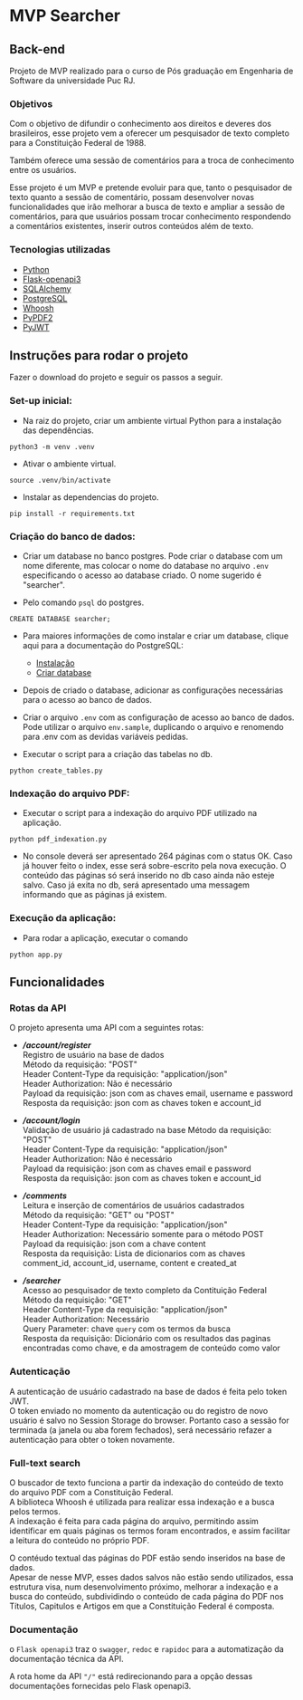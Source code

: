 # MVP Searcher
## Back-end

Projeto de MVP realizado para o curso de Pós graduação em Engenharia de Software da universidade Puc RJ.


### Objetivos

Com o objetivo de difundir o conhecimento aos direitos e deveres dos brasileiros, esse projeto vem a oferecer um pesquisador de texto completo para a Constituição Federal de 1988.

Também oferece uma sessão de comentários para a troca de conhecimento entre os usuários.

Esse projeto é um MVP e pretende evoluir para que, tanto o pesquisador de texto quanto a sessão de comentário, possam desenvolver novas funcionalidades que irão melhorar a busca de texto e ampliar a sessão de comentários, para que usuários possam trocar conhecimento respondendo a comentários existentes, inserir outros conteúdos além de texto.  


### Tecnologias utilizadas

- [Python](https://www.python.org/)
- [Flask-openapi3](https://luolingchun.github.io/flask-openapi3/v3.x/)
- [SQLAlchemy](https://www.sqlalchemy.org/)
- [PostgreSQL](https://www.postgresql.org/)
- [Whoosh](https://whoosh.readthedocs.io/en/latest/index.html)
- [PyPDF2](https://pypdf2.readthedocs.io/en/3.x/)
- [PyJWT](https://pyjwt.readthedocs.io/en/stable/)


## Instruções para rodar o projeto

Fazer o download do projeto e seguir os passos a seguir.

### Set-up inicial:

- Na raiz do projeto, criar um ambiente virtual Python para a instalação das dependências.

```
python3 -m venv .venv
```
 
- Ativar o ambiente virtual.

```
source .venv/bin/activate
```

- Instalar as dependencias do projeto.

```
pip install -r requirements.txt
```

### Criação do banco de dados:

- Criar um database no banco postgres. Pode criar o database com um nome diferente, mas colocar o nome do database no arquivo `.env` especificando o acesso ao database criado. O nome sugerido é "searcher".

- Pelo comando `psql` do postgres.

```
CREATE DATABASE searcher;
```

- Para maiores informações de como instalar e criar um database, clique aqui para a documentação do PostgreSQL: 
    - [Instalação](https://www.postgresql.org/docs/current/tutorial-install.html)
    - [Criar database](https://www.postgresql.org/docs/current/tutorial-createdb.html)


- Depois de criado o database, adicionar as configurações necessárias para o acesso ao banco de dados.

- Criar o arquivo `.env` com as configuração de acesso ao banco de dados. Pode utilizar o arquivo `env.sample`, duplicando o arquivo e renomendo para .env com as devidas variáveis pedidas.

- Executar o script para a criação das tabelas no db.

```
python create_tables.py 
```

### Indexação do arquivo PDF:

- Executar o script para a indexação do arquivo PDF utilizado na aplicação.

```
python pdf_indexation.py 
```

- No console deverá ser apresentado 264 páginas com o status OK. Caso já houver feito o index, esse será sobre-escrito pela nova execução.
O conteúdo das páginas só será inserido no db caso ainda não esteje salvo. Caso já exita no db, será apresentado uma messagem informando que as páginas já existem. 


### Execução da aplicação:

- Para rodar a aplicação, executar o comando
```
python app.py
```


## Funcionalidades

### Rotas da API
O projeto apresenta uma API com a seguintes rotas:

- *__/account/register__*  
Registro de usuário na base de dados  
Método da requisição: "POST"  
Header Content-Type da requisição: "application/json"  
Header Authorization: Não é necessário  
Payload da requisição: json com as chaves email, username e password  
Resposta da requisição: json com as chaves token e account_id  

- *__/account/login__*  
Validação de usuário já cadastrado na base
Método da requisição: "POST"  
Header Content-Type da requisição: "application/json"  
Header Authorization: Não é necessário  
Payload da requisição: json com as chaves email e password  
Resposta da requisição: json com as chaves token e account_id  

- *__/comments__*  
Leitura e inserção de comentários de usuários cadastrados  
Método da requisição: "GET" ou "POST"  
Header Content-Type da requisição: "application/json"  
Header Authorization: Necessário somente para o método POST   
Payload da requisição: json com a chave content  
Resposta da requisição: Lista de dicionarios com as chaves comment_id, account_id, username, content e created_at  

- *__/searcher__*  
Acesso ao pesquisador de texto completo da Contituição Federal  
Método da requisição: "GET"  
Header Content-Type da requisição: "application/json"  
Header Authorization: Necessário  
Query Parameter: chave `query` com os termos da busca  
Resposta da requisição: Dicionário com os resultados das paginas encontradas como chave, e da amostragem de conteúdo como valor  


### Autenticação

A autenticação de usuário cadastrado na base de dados é feita pelo token JWT.  
O token enviado no momento da autenticação ou do registro de novo usuário é salvo no Session Storage do browser. Portanto caso a sessão for terminada (a janela ou aba forem fechados), será necessário refazer a autenticação para obter o token novamente.


### Full-text search

O buscador de texto funciona a partir da indexação do conteúdo de texto do arquivo PDF com a Constituição Federal.  
A biblioteca Whoosh é utilizada para realizar essa indexação e a busca pelos termos.  
A indexação é feita para cada página do arquivo, permitindo assim identificar em quais páginas os termos foram encontrados, e assim facilitar a leitura do conteúdo no próprio PDF.  

O contéudo textual das páginas do PDF estão sendo inseridos na base de dados.  
Apesar de nesse MVP, esses dados salvos não estão sendo utilizados, essa estrutura visa, num desenvolvimento próximo, melhorar a indexação e a busca do conteúdo, subdividindo o conteúdo de cada página do PDF nos Títulos, Capitulos e Artigos em que a Constituição Federal é composta.

### Documentação

o `Flask openapi3` traz o `swagger`, `redoc` e `rapidoc` para a automatização da documentação técnica da API.

A rota home da API `"/"` está redirecionando para a opção dessas documentações fornecidas pelo Flask openapi3.